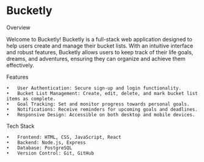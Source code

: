 # Bucketly


Overview

Welcome to Bucketly! Bucketly is a full-stack web application designed to help users create and manage their bucket lists. With an intuitive interface and robust features, Bucketly allows users to keep track of their life goals, dreams, and adventures, ensuring they can organize and achieve them effectively.

Features

	•	User Authentication: Secure sign-up and login functionality.
	•	Bucket List Management: Create, edit, delete, and mark bucket list items as complete.
	•	Goal Tracking: Set and monitor progress towards personal goals.
	•	Notifications: Receive reminders for upcoming goals and deadlines.
	•	Responsive Design: Accessible on both desktop and mobile devices.

Tech Stack

	•	Frontend: HTML, CSS, JavaScript, React
	•	Backend: Node.js, Express
	•	Database: PostgreSQL
	•	Version Control: Git, GitHub
